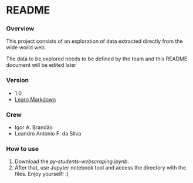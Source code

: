 # README #

### Overview ###

This project consists of an exploration of data extracted directly from the wide world web.

The data to be explored needs to be defined by the team and this README document will be edited later

### Version ###

* 1.0
* [Learn Markdown](https://bitbucket.org/tutorials/markdowndemo)

### Crew ###

* Igor A. Brandão
* Leandro Antonio F. da Silva

### How to use ###

1. Download the *py-students-webscraping.ipynb*. 
2. After that, use Jupyter notebook tool and access the directory with the files. Enjoy yourself! :)